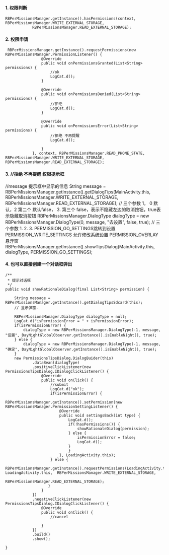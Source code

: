 
#### 1.  权限判断 ####
    RBPerMissionsManager.getInstance().hasPermissions(context, RBPerMissionsManager.WRITE_EXTERNAL_STORAGE,
				RBPerMissionsManager.READ_EXTERNAL_STORAGE);

#### 2.  权限申请 ####
     RBPerMissionsManager.getInstance().requestPermissions(new RBPerMissionsManager.PermissionListener() {
                    @Override
                    public void onPermissionsGranted(List<String> permissions) {
                        //ok
                        LogCat.d();
                    }

                    @Override
                    public void onPermissionsDenied(List<String> permissions) {
                        //拒绝
                        LogCat.d();
                    }

                    @Override
                    public void onPermissionsError(List<String> permissions) {
                        //拒绝 不再提醒
                        LogCat.d();

                    }
                }, context, RBPerMissionsManager.READ_PHONE_STATE, RBPerMissionsManager.WRITE_EXTERNAL_STORAGE, RBPerMissionsManager.READ_EXTERNAL_STORAGE);

#### 3. //拒绝 不再提醒 权限提示框 ####
//message 提示框中显示的信息
String message = RBPerMissionsManager.getInstance().getDialogTips(MainActivity.this, RBPerMissionsManager.WRITE_EXTERNAL_STORAGE, RBPerMissionsManager.READ_EXTERNAL_STORAGE);
// 三个参数 1， 0  默认，2 第二个 默认false， 3. 第三个 false，表示不隐藏左边的取消按钮，true表示隐藏取消按钮
RBPerMissionsManager.DialogType dialogType =  new RBPerMissionsManager.DialogType(0, message, "去设置", false, true);
// 三个参数 1. 2. 3. PERMISSION_GO_SETTINGS跳转到设置 PERMISSION_WRITE_SETTINGS 允许修改系统设置 PERMISSION_OVERLAY 悬浮窗
RBPerMissionsManager.getInstance().showTipsDialog(MainActivity.this, dialogType, PERMISSION_GO_SETTINGS);

#### 4. 也可以直接创建一个对话框弹出 ####

	/**
	 * 提示对话框
	 */
	public void showRationaleDialog(final List<String> permission) {

		String message = RBPerMissionsManager.getInstance().getDialogTipsSdcard(this);
		// 显示弹窗.

		RBPerMissionsManager.DialogType dialogType = null;
		LogCat.d("isPermissionError = " + isPermissionError);
		if(isPermissionError) {
			dialogType = new RBPerMissionsManager.DialogType(-1, message, "设置", DayNightGlobalObserver.getInstance().isEnableNight(), true);
		} else {
			dialogType = new RBPerMissionsManager.DialogType(-1, message, "确定", DayNightGlobalObserver.getInstance().isEnableNight(), true);
		}
        new PermissionsTipsDialog.DialogBuider(this)
                .dataBean(dialogType)
                .positiveClickListener(new PermissionsTipsDialog.IDialogClickListener() {
                    @Override
                    public void onClick() {
                        //submit
                        LogCat.d("ok");
                        if(isPermissionError) {
                            RBPerMissionsManager.getInstance().setPermission(new RBPerMissionsManager.PermissionSettingListener() {
                            @Override
                            public void settingsBack(int type) {
                                LogCat.d();
                                if(!hasPermissions()) {
                                    showRationaleDialog(permission);
                                } else {
                                    isPermissionError = false;
                                    LogCat.d();
                                }
                                }
                            }, LoadingActivity.this);
                        } else {
                            RBPerMissionsManager.getInstance().requestPermissions(LoadingActivity.this, LoadingActivity.this,  RBPerMissionsManager.WRITE_EXTERNAL_STORAGE,
                                RBPerMissionsManager.READ_EXTERNAL_STORAGE);
                       }
                    }
                })
                .negativeClickListener(new PermissionsTipsDialog.IDialogClickListener() {
                    @Override
                    public void onClick() {
                        //cancel

                    }
                })
                .build()
                .show();

	}
